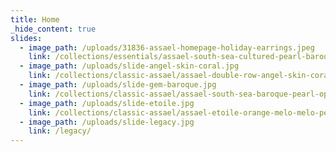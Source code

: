 ```yaml
---
title: Home
_hide_content: true
slides:
  - image_path: /uploads/31836-assael-homepage-holiday-earrings.jpeg
    link: /collections/essentials/assael-south-sea-cultured-pearl-baroque-earrings/
  - image_path: /uploads/slide-angel-skin-coral.jpg
    link: /collections/classic-assael/assael-double-row-angel-skin-coral-necklace/
  - image_path: /uploads/slide-gem-baroque.jpg
    link: /collections/classic-assael/assael-south-sea-baroque-pearl-opera-length-necklace/
  - image_path: /uploads/slide-etoile.jpg
    link: /collections/classic-assael/assael-etoile-orange-melo-melo-pendant/
  - image_path: /uploads/slide-legacy.jpg
    link: /legacy/
---
```

